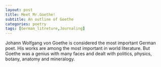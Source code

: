 ```yaml
---
layout: post
title: Meet Mr.Goethe!
subtitle: An outline of Goethe
categories: poetry
tags: [German_litreture,Journaling]
---
```


Johann Wolfgang von Goethe is considered the most important German poet.
His works are among the most important in world literature.
But Goethe was a genius with many faces and dealt with politics, physics, botany, anatomy and mineralogy.
